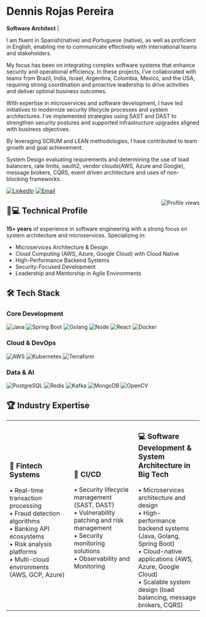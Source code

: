 # Dennis Rojas Pereira  
**Software Architect** | 

I am fluent in Spanish(native) and Portuguese (native), as well as proficient in English, enabling me to communicate effectively with international teams and stakeholders.

My focus has been on integrating complex software systems that enhance security and operational efficiency. In these projects, I’ve collaborated with teams from Brazil, India, Israel, Argentina, Colombia, Mexico, and the USA, requiring strong coordination and proactive leadership to drive activities and deliver optimal business outcomes.

With expertise in microservices and software development, I have led initiatives to modernize security lifecycle processes and system architectures. I’ve implemented strategies using SAST and DAST to strengthen security postures and supported infrastructure upgrades aligned with business objectives.

By leveraging SCRUM and LEAN methodologies, I have contributed to team growth and goal achievement. 

System Design evaluating requirements and determining the use of load balancers, rate limits, oauth2, vendor clouds(AWS, Azure and Google), message brokers, CQRS, event driven architecture and uses of non-blocking frameworks.

[![LinkedIn](https://img.shields.io/badge/-Connect%20on%20LinkedIn-blue?style=for-the-badge&logo=linkedin)](https://www.linkedin.com/in/dennis-rojas-5503b138)
[![Email](https://img.shields.io/badge/-Reach%20via%20Email-red?style=for-the-badge&logo=gmail)](mailto:dennisrojaspereira@gmail.com)

<img align="right" src="https://komarev.com/ghpvc/?username=dennisrojaspereira&color=blueviolet" alt="Profile views">

## 👨💻 Technical Profile

**15+ years** of experience in software engineering with a strong focus on system architecture and microservices. Specializing in:

- Microservices Architecture & Design
- Cloud Computing (AWS, Azure, Google Cloud) with Cloud Native
- High-Performance Backend Systems
- Security-Focused Development
- Leadership and Mentorship in Agile Environments

## 🛠 Tech Stack

### **Core Development**
![Java](https://img.shields.io/badge/-Java-007396?logo=java&logoColor=white)
![Spring Boot](https://img.shields.io/badge/-Spring%20Boot-6DB33F?logo=spring&logoColor=white)
![Golang](https://img.shields.io/badge/-Go-00ADD8?logo=go&logoColor=white)
![Node](https://img.shields.io/badge/-Node-00ADD8?logo=nodejs&logoColor=white)
![React](https://img.shields.io/badge/-React-00ADD8?logo=react&logoColor=yellow)
![Docker](https://img.shields.io/badge/-Docker-2496ED?logo=docker&logoColor=white)

### **Cloud & DevOps**
![AWS](https://img.shields.io/badge/-AWS-232F3E?logo=amazonaws&logoColor=white)
![Kubernetes](https://img.shields.io/badge/-Kubernetes-326CE5?logo=kubernetes&logoColor=white)
![Terraform](https://img.shields.io/badge/-Terraform-7B42BC?logo=terraform&logoColor=white)

### **Data & AI**
![PostgreSQL](https://img.shields.io/badge/-PostgreSQL-4169E1?logo=postgresql&logoColor=white)
![Redis](https://img.shields.io/badge/-Redis-DC382D?logo=redis&logoColor=white)
![Kafka](https://img.shields.io/badge/-Kafka-DC382D?logo=kafka&logoColor=white)
![MongoDB](https://img.shields.io/badge/-MongoDB-DC382D?logo=mongodb&logoColor=white)
![OpenCV](https://img.shields.io/badge/-OpenCV-FF6F00?logo=opencv&logoColor=yellow)

## 🏆 Industry Expertise

<table>
  <tr>
       <td width="33%">
      <h3>🏦 Fintech Systems</h3>
      • Real-time transaction processing<br>
      • Fraud detection algorithms<br>
      • Banking API ecosystems<br>
      • Risk analysis platforms<br>
      • Multi-cloud environments (AWS, GCP, Azure)
    </td>
    <td width="33%">
      <h3>🔐 CI/CD </h3>
      • Security lifecycle management (SAST, DAST)<br>
      • Vulnerability patching and risk management<br>
      • Security monitoring solutions<br>
      • Observability and Monitoring
    </td>
    <td width="33%">
      <h3>💻 Software Development & System Architecture in Big Tech</h3>
      • Microservices architecture and design<br>
      • High-performance backend systems (Java, Golang, Spring Boot)<br>
      • Cloud-native applications (AWS, Azure, Google Cloud)<br>
      • Scalable system design (load balancing, message brokers, CQRS)
    </td>
  </tr>
</table>

